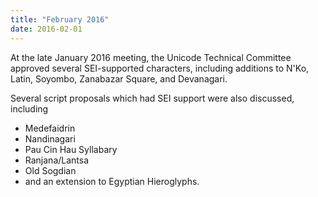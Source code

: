 ```yaml
---
title: "February 2016"
date: 2016-02-01
---
```


At the late January 2016 meeting, the Unicode Technical Committee approved several SEI-supported characters, including additions to N'Ko, Latin, Soyombo, Zanabazar Square, and Devanagari.

 
Several script proposals which had SEI support were also discussed, including

* Medefaidrin
* Nandinagari
* Pau Cin Hau Syllabary
* Ranjana/Lantsa
* Old Sogdian
* and an extension to Egyptian Hieroglyphs.

 